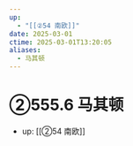 ```yaml
---
up:
  - "[[②54 南欧]]"
date: 2025-03-01
ctime: 2025-03-01T13:20:05
aliases:
  - 马其顿
---
```


# ②555.6 马其顿

- up: [[②54 南欧]]
